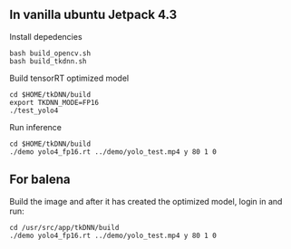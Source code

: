 ## In vanilla ubuntu Jetpack 4.3
Install depedencies
```
bash build_opencv.sh
bash build_tkdnn.sh
```

Build tensorRT optimized model
```
cd $HOME/tkDNN/build
export TKDNN_MODE=FP16
./test_yolo4
```

Run inference
```
cd $HOME/tkDNN/build
./demo yolo4_fp16.rt ../demo/yolo_test.mp4 y 80 1 0
```

## For balena
Build the image and after it has created the optimized model, login in and run:
```
cd /usr/src/app/tkDNN/build
./demo yolo4_fp16.rt ../demo/yolo_test.mp4 y 80 1 0
```
